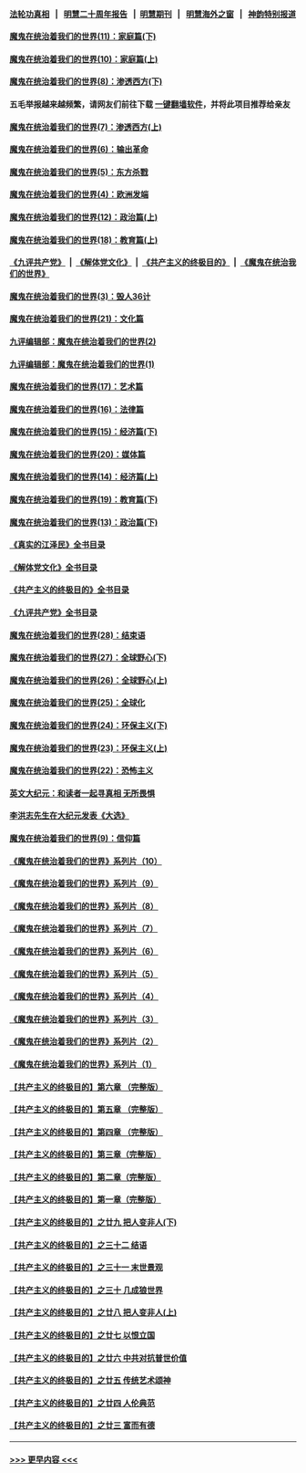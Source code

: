 #### [法轮功真相](https://github.com/gfw-breaker/truth/blob/master/README.md?t=0) &nbsp;&nbsp;|&nbsp;&nbsp; [明慧二十周年报告](https://github.com/gfw-breaker/mh-reports/blob/master/README.md?t=0) &nbsp;&nbsp;|&nbsp;&nbsp;[明慧期刊](https://github.com/gfw-breaker/mh-qikan) &nbsp;&nbsp;|&nbsp;&nbsp; [明慧海外之窗](https://github.com/gfw-breaker/mh-news/blob/master/README.md?t=0) &nbsp;&nbsp;|&nbsp;&nbsp; [神韵特别报道](https://github.com/gfw-breaker/mh-news/blob/master/shenyun.md?t=0)
#### [魔鬼在统治着我们的世界(11)：家庭篇(下)](../pages/nsc422/n10440961.md?t=11210550) 
#### [魔鬼在统治着我们的世界(10)：家庭篇(上)](../pages/nsc422/n10435448.md?t=11210550) 
#### [魔鬼在统治着我们的世界(8)：渗透西方(下)](../pages/nsc422/n10429603.md?t=11210550) 
#### 五毛举报越来越频繁，请网友们前往下载 [一键翻墙软件](https://github.com/gfw-breaker/ssr-accounts)，并将此项目推荐给亲友
#### [魔鬼在统治着我们的世界(7)：渗透西方(上)](../pages/nsc422/n10426013.md?t=11210550) 
#### [魔鬼在统治着我们的世界(6)：输出革命](../pages/nsc422/n10421536.md?t=11210550) 
#### [魔鬼在统治着我们的世界(5)：东方杀戮](../pages/nsc422/n10417707.md?t=11210550) 
#### [魔鬼在统治着我们的世界(4)：欧洲发端](../pages/nsc422/n10414890.md?t=11210550) 
#### [魔鬼在统治着我们的世界(12)：政治篇(上)](../pages/nsc422/n10444576.md?t=11210550) 
#### [魔鬼在统治着我们的世界(18)：教育篇(上)](../pages/nsc422/n10526970.md?t=11210550) 
#### [《九评共产党》](https://github.com/begood0513/9ping.md/blob/master/README.md) &nbsp;|&nbsp; [《解体党文化》](../../../../jtdwh.md/blob/master/README.md)  &nbsp;|&nbsp; [《共产主义的终极目的》](../../../../gczydzjmd.md/blob/master/README.md) &nbsp;|&nbsp; [《魔鬼在统治我们的世界》](../../../../mgztzwmdsj.md/blob/master/README.md) 
#### [魔鬼在统治着我们的世界(3)：毁人36计](../pages/nsc422/n10411583.md?t=11210550) 
#### [魔鬼在统治着我们的世界(21)：文化篇](../pages/nsc422/n10597706.md?t=11210550) 
#### [九评编辑部：魔鬼在统治着我们的世界(2)](../pages/nsc422/n10410036.md?t=11210550) 
#### [九评编辑部：魔鬼在统治着我们的世界(1)](../pages/nsc422/n10406825.md?t=11210550) 
#### [魔鬼在统治着我们的世界(17)：艺术篇](../pages/nsc422/n10499093.md?t=11210550) 
#### [魔鬼在统治着我们的世界(16)：法律篇](../pages/nsc422/n10485969.md?t=11210550) 
#### [魔鬼在统治着我们的世界(15)：经济篇(下)](../pages/nsc422/n10469975.md?t=11210550) 
#### [魔鬼在统治着我们的世界(20)：媒体篇](../pages/nsc422/n10586579.md?t=11210550) 
#### [魔鬼在统治着我们的世界(14)：经济篇(上)](../pages/nsc422/n10457370.md?t=11210550) 
#### [魔鬼在统治着我们的世界(19)：教育篇(下)](../pages/nsc422/n10564808.md?t=11210550) 
#### [魔鬼在统治着我们的世界(13)：政治篇(下)](../pages/nsc422/n10448270.md?t=11210550) 
#### [《真实的江泽民》全书目录](../pages/nsc422/n13721399.md?t=11210550) 
#### [《解体党文化》全书目录](../pages/nsc422/n13721157.md?t=11210550) 
#### [《共产主义的终极目的》全书目录](../pages/nsc422/n13721048.md?t=11210550) 
#### [《九评共产党》全书目录](../pages/nsc422/n13708085.md?t=11210550) 
#### [魔鬼在统治着我们的世界(28)：结束语](../pages/nsc422/n10936246.md?t=11210550) 
#### [魔鬼在统治着我们的世界(27)：全球野心(下)](../pages/nsc422/n10928319.md?t=11210550) 
#### [魔鬼在统治着我们的世界(26)：全球野心(上)](../pages/nsc422/n10900318.md?t=11210550) 
#### [魔鬼在统治着我们的世界(25)：全球化](../pages/nsc422/n10788205.md?t=11210550) 
#### [魔鬼在统治着我们的世界(24)：环保主义(下)](../pages/nsc422/n10695307.md?t=11210550) 
#### [魔鬼在统治着我们的世界(23)：环保主义(上)](../pages/nsc422/n10688613.md?t=11210550) 
#### [魔鬼在统治着我们的世界(22)：恐怖主义](../pages/nsc422/n10614727.md?t=11210550) 
#### [英文大纪元：和读者一起寻真相 无所畏惧](../pages/nsc422/n12542027.md?t=11210550) 
#### [李洪志先生在大纪元发表《大选》](../pages/nsc422/n12534746.md?t=11210550) 
#### [魔鬼在统治着我们的世界(9)：信仰篇](../pages/nsc422/n10432159.md?t=11210550) 
#### [《魔鬼在统治着我们的世界》系列片（10）](../pages/nsc422/n12292670.md?t=11210550) 
#### [《魔鬼在统治着我们的世界》系列片（9）](../pages/nsc422/n12290859.md?t=11210550) 
#### [《魔鬼在统治着我们的世界》系列片（8）](../pages/nsc422/n12287445.md?t=11210550) 
#### [《魔鬼在统治着我们的世界》系列片（7）](../pages/nsc422/n12283425.md?t=11210550) 
#### [《魔鬼在统治着我们的世界》系列片（6）](../pages/nsc422/n12282314.md?t=11210550) 
#### [《魔鬼在统治着我们的世界》系列片（5）](../pages/nsc422/n12281419.md?t=11210550) 
#### [《魔鬼在统治着我们的世界》系列片（4）](../pages/nsc422/n12274024.md?t=11210550) 
#### [《魔鬼在统治着我们的世界》系列片（3）](../pages/nsc422/n12271322.md?t=11210550) 
#### [《魔鬼在统治着我们的世界》系列片（2）](../pages/nsc422/n12269049.md?t=11210550) 
#### [《魔鬼在统治着我们的世界》系列片（1）](../pages/nsc422/n12267575.md?t=11210550) 
#### [【共产主义的终极目的】第六章 （完整版）](../pages/nsc422/n11428913.md?t=11210550) 
#### [【共产主义的终极目的】第五章 （完整版）](../pages/nsc422/n11428912.md?t=11210550) 
#### [【共产主义的终极目的】第四章 （完整版）](../pages/nsc422/n11428907.md?t=11210550) 
#### [【共产主义的终极目的】第三章（完整版）](../pages/nsc422/n11428848.md?t=11210550) 
#### [【共产主义的终极目的】第二章（完整版）](../pages/nsc422/n11428831.md?t=11210550) 
#### [【共产主义的终极目的】第一章（完整版）](../pages/nsc422/n11417651.md?t=11210550) 
#### [【共产主义的终极目的】之廿九 把人变非人(下)](../pages/nsc422/n11344140.md?t=11210550) 
#### [【共产主义的终极目的】之三十二 结语](../pages/nsc422/n11360535.md?t=11210550) 
#### [【共产主义的终极目的】之三十一 末世景观](../pages/nsc422/n11351129.md?t=11210550) 
#### [【共产主义的终极目的】之三十 几成狼世界](../pages/nsc422/n11348280.md?t=11210550) 
#### [【共产主义的终极目的】之廿八 把人变非人(上)](../pages/nsc422/n11340492.md?t=11210550) 
#### [【共产主义的终极目的】之廿七 以恨立国](../pages/nsc422/n11336944.md?t=11210550) 
#### [【共产主义的终极目的】之廿六 中共对抗普世价值](../pages/nsc422/n11324785.md?t=11210550) 
#### [【共产主义的终极目的】之廿五 传统艺术颂神](../pages/nsc422/n11296396.md?t=11210550) 
#### [【共产主义的终极目的】之廿四 人伦典范](../pages/nsc422/n11296397.md?t=11210550) 
#### [【共产主义的终极目的】之廿三 富而有德](../pages/nsc422/n11283598.md?t=11210550) 

----
#### [ >>> 更早内容 <<< ](../indexes/nsc422-earlier.md)
